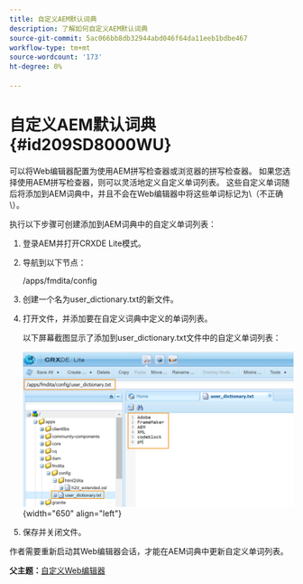 ```yaml
---
title: 自定义AEM默认词典
description: 了解如何自定义AEM默认词典
source-git-commit: 5ac066bb8db32944abd046f64da11eeb1bdbe467
workflow-type: tm+mt
source-wordcount: '173'
ht-degree: 0%

---
```



# 自定义AEM默认词典 {#id209SD8000WU}

可以将Web编辑器配置为使用AEM拼写检查器或浏览器的拼写检查器。 如果您选择使用AEM拼写检查器，则可以灵活地定义自定义单词列表。 这些自定义单词随后将添加到AEM词典中，并且不会在Web编辑器中将这些单词标记为\（不正确\）。

执行以下步骤可创建添加到AEM词典中的自定义单词列表：

1. 登录AEM并打开CRXDE Lite模式。

1. 导航到以下节点：

   /apps/fmdita/config

1. 创建一个名为user\_dictionary.txt的新文件。

1. 打开文件，并添加要在自定义词典中定义的单词列表。

   以下屏幕截图显示了添加到user\_dictionary.txt文件中的自定义单词列表：

   ![](assets/custom-words-list-dictionary.png){width="650" align="left"}

1. 保存并关闭文件。


作者需要重新启动其Web编辑器会话，才能在AEM词典中更新自定义单词列表。

**父主题：**[&#x200B;自定义Web编辑器](conf-web-editor.md)

